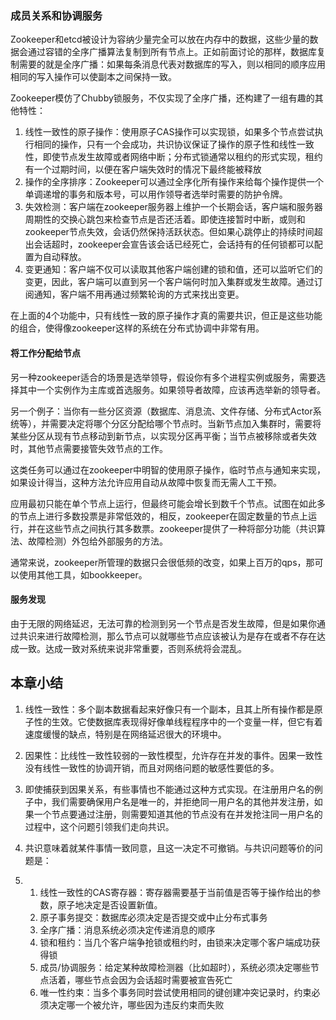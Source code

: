 ### 成员关系和协调服务
Zookeeper和etcd被设计为容纳少量完全可以放在内存中的数据，这些少量的数据会通过容错的全序广播算法复制到所有节点上。正如前面讨论的那样，数据库复制需要的就是全序广播：如果每条消息代表对数据库的写入，则以相同的顺序应用相同的写入操作可以使副本之间保持一致。

Zookeeper模仿了Chubby锁服务，不仅实现了全序广播，还构建了一组有趣的其他特性：

1. 线性一致性的原子操作：使用原子CAS操作可以实现锁，如果多个节点尝试执行相同的操作，只有一个会成功，共识协议保证了操作的原子性和线性一致性，即使节点发生故障或者网络中断；分布式锁通常以租约的形式实现，租约有一个过期时间，以便在客户端失效时的情况下最终能被释放
2. 操作的全序排序：Zookeeper可以通过全序化所有操作来给每个操作提供一个单调递增的事务和版本号，可以用作领导者选举时需要的防护令牌。
3. 失效检测：客户端在zookeeper服务器上维护一个长期会话，客户端和服务器周期性的交换心跳包来检查节点是否还活着。即使连接暂时中断，或则和zookeeper节点失效，会话仍然保持活跃状态。但如果心跳停止的持续时间超出会话超时，zookeeper会宣告该会话已经死亡，会话持有的任何锁都可以配置为自动释放。
4. 变更通知：客户端不仅可以读取其他客户端创建的锁和值，还可以监听它们的变更，因此，客户端可以直到另一个客户端何时加入集群或发生故障。通过订阅通知，客户端不用再通过频繁轮询的方式来找出变更。

在上面的4个功能中，只有线性一致的原子操作才真的需要共识，但正是这些功能的组合，使得像zookeeper这样的系统在分布式协调中非常有用。


#### 将工作分配给节点

另一种zookeeper适合的场景是选举领导，假设你有多个进程实例或服务，需要选择其中一个实例作为主库或首选服务。如果领导者故障，应该再选举新的领导者。

另一个例子：当你有一些分区资源（数据库、消息流、文件存储、分布式Actor系统等），并需要决定将哪个分区分配给哪个节点时。当新节点加入集群时，需要将某些分区从现有节点移动到新节点，以实现分区再平衡；当节点被移除或者失效时，其他节点需要接管失效节点的工作。

这类任务可以通过在zookeeper中明智的使用原子操作，临时节点与通知来实现，如果设计得当，这种方法允许应用自动从故障中恢复而无需人工干预。


应用最初只能在单个节点上运行，但最终可能会增长到数千个节点。试图在如此多的节点上进行多数投票是非常低效的，相反，zookeeper在固定数量的节点上运行，并在这些节点之间执行其多数票。zookeeper提供了一种将部分功能（共识算法、故障检测）外包给外部服务的方法。

通常来说，zookeeper所管理的数据只会很低频的改变，如果上百万的qps，那可以使用其他工具，如bookkeeper。


#### 服务发现

由于无限的网络延迟，无法可靠的检测到另一个节点是否发生故障，但是如果你通过共识来进行故障检测，那么节点可以就哪些节点应该被认为是存在或者不存在达成一致。达成一致对系统来说非常重要，否则系统将会混乱。

## 本章小结

1. 线性一致性：多个副本数据看起来好像只有一个副本，且其上所有操作都是原子性的生效。它使数据库表现得好像单线程程序中的一个变量一样，但它有着速度缓慢的缺点，特别是在网络延迟很大的环境中。
2. 因果性：比线性一致性较弱的一致性模型，允许存在并发的事件。因果一致性没有线性一致性的协调开销，而且对网络问题的敏感性要低的多。
3. 即使捕获到因果关系，有些事情也不能通过这种方式实现。在注册用户名的例子中，我们需要确保用户名是唯一的，并拒绝同一用户名的其他并发注册，如果一个节点要通过注册，则需要知道其他的节点没有在并发抢注同一用户名的过程中，这个问题引领我们走向共识。
4. 共识意味着就某件事情一致同意，且这一决定不可撤销。与共识问题等价的问题是：

1. 1. 线性一致性的CAS寄存器：寄存器需要基于当前值是否等于操作给出的参数，原子地决定是否设置新值。
   2. 原子事务提交：数据库必须决定是否提交或中止分布式事务
   3. 全序广播：消息系统必须决定传递消息的顺序
   4. 锁和租约：当几个客户端争抢锁或租约时，由锁来决定哪个客户端成功获得锁
   5. 成员/协调服务：给定某种故障检测器（比如超时），系统必须决定哪些节点活着，哪些节点会因为会话超时需要被宣告死亡
   6. 唯一性约束：当多个事务同时尝试使用相同的键创建冲突记录时，约束必须决定哪一个被允许，哪些因为违反约束而失败
